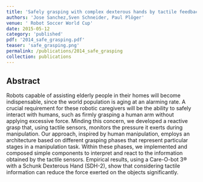 ```yaml
---
title: 'Safely grasping with complex dexterous hands by tactile feedback'
authors: 'Jose Sanchez,Sven Schneider, Paul Plöger'
venue: ' Robot Soccer World Cup'
date: 2015-05-12
category: 'published'
pdf: '2014_safe_grasping.pdf'
teaser: 'safe_grasping.png'
permalink: /publications/2014_safe_grasping
collection: publications
---
```


Abstract
-------
Robots capable of assisting elderly people in their homes will become indispensable, since the world population is aging at an alarming rate. A crucial requirement for these robotic caregivers will be the ability to safely interact with humans, such as firmly grasping a human arm without applying excessive force. Minding this concern, we developed a reactive grasp that, using tactile sensors, monitors the pressure it exerts during manipulation. Our approach, inspired by human manipulation, employs an architecture based on different grasping phases that represent particular stages in a manipulation task. Within these phases, we implemented and composed simple components to interpret and react to the information obtained by the tactile sensors. Empirical results, using a Care-O-bot 3® with a Schunk Dexterous Hand (SDH-2), show that considering tactile information can reduce the force exerted on the objects significantly.
